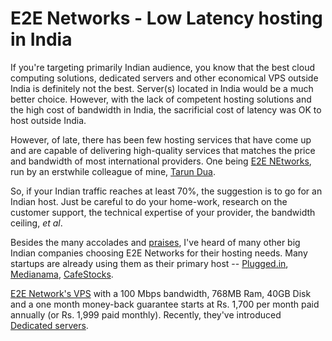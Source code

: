 # E2E Networks - Low Latency hosting in India

If you're targeting primarily Indian audience, you know that the best cloud computing solutions, dedicated servers and other economical VPS outside India is definitely not the best. Server(s) located in India would be a much better choice. However, with the lack of competent hosting solutions and the high cost of bandwidth in India, the sacrificial cost of latency was OK to host outside India.

However, of late, there has been few hosting services that have come up and are capable of delivering high-quality services that matches the price and bandwidth of most international providers. One being <a href="http://e2enetworks.com/">E2E NEtworks</a>, run by an erstwhile colleague of mine, <a href="http://tarundua.net/">Tarun Dua</a>.

So, if your Indian traffic reaches at least 70%, the suggestion is to go for an Indian host. Just be careful to do your home-work, research on the customer support, the technical expertise of your provider, the bandwidth ceiling, <em>et al</em>.

Besides the many accolades and <a href="http://twitter.com/nixxin/status/13472770706">praises</a>, I've heard of many other big Indian companies choosing E2E Networks for their hosting needs. Many startups are already using them as their primary host -- <a href="http://www.pluggd.in/">Plugged.in</a>, <a href="http://www.medianama.com/">Medianama</a>, <a href="http://www.cafestocks.com/">CafeStocks</a>.

<a href="http://e2enetworks.com/">E2E Network's VPS</a> with a 100 Mbps bandwidth, 768MB Ram, 40GB Disk and a one month money-back guarantee starts at Rs. 1,700 per month paid annually (or Rs. 1,999 paid monthly). Recently, they've introduced <a href="http://e2enetworks.com/dedicated-servers/">Dedicated servers</a>.
